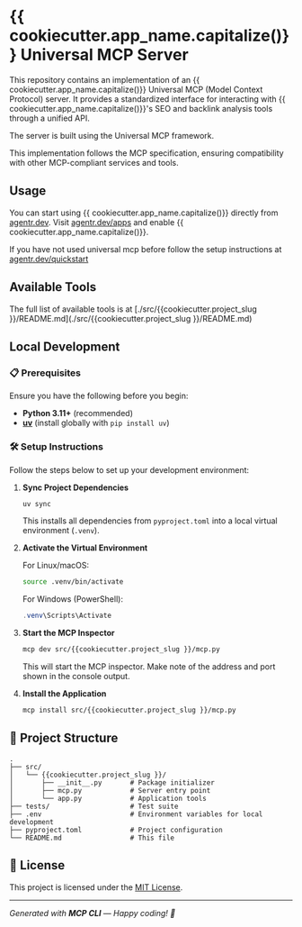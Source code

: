 # {{ cookiecutter.app_name.capitalize()}} Universal MCP Server

This repository contains an implementation of an {{ cookiecutter.app_name.capitalize()}} Universal MCP (Model Context Protocol) server. It provides a standardized interface for interacting with {{ cookiecutter.app_name.capitalize()}}'s SEO and backlink analysis tools through a unified API.

The server is built using the Universal MCP framework.

This implementation follows the MCP specification, ensuring compatibility with other MCP-compliant services and tools.

## Usage

You can start using {{ cookiecutter.app_name.capitalize()}} directly from [agentr.dev](https://agentr.dev). Visit [agentr.dev/apps](https://agentr.dev/apps) and enable {{ cookiecutter.app_name.capitalize()}}.

If you have not used universal mcp before follow the setup instructions at [agentr.dev/quickstart](https://agentr.dev/quickstart)

## Available Tools

The full list of available tools is at [./src/{{cookiecutter.project_slug }}/README.md](./src/{{cookiecutter.project_slug }}/README.md)

## Local Development

### 📋 Prerequisites

Ensure you have the following before you begin:

- **Python 3.11+** (recommended)
- **[uv](https://github.com/astral-sh/uv)** (install globally with `pip install uv`)

### 🛠️ Setup Instructions

Follow the steps below to set up your development environment:

1. **Sync Project Dependencies**

   ```bash
   uv sync
   ```

   This installs all dependencies from `pyproject.toml` into a local virtual environment (`.venv`).

2. **Activate the Virtual Environment**

   For Linux/macOS:

   ```bash
   source .venv/bin/activate
   ```

   For Windows (PowerShell):

   ```powershell
   .venv\Scripts\Activate
   ```

3. **Start the MCP Inspector**

   ```bash
   mcp dev src/{{cookiecutter.project_slug }}/mcp.py
   ```

   This will start the MCP inspector. Make note of the address and port shown in the console output.

4. **Install the Application**
   ```bash
   mcp install src/{{cookiecutter.project_slug }}/mcp.py
   ```

## 📁 Project Structure

```text
.
├── src/
│   └── {{cookiecutter.project_slug }}/
│       ├── __init__.py       # Package initializer
│       ├── mcp.py            # Server entry point
│       └── app.py            # Application tools
├── tests/                    # Test suite
├── .env                      # Environment variables for local development
├── pyproject.toml            # Project configuration
└── README.md                 # This file
```

## 📄 License

This project is licensed under the [MIT License](LICENSE).

---

_Generated with **MCP CLI** — Happy coding! 🚀_
